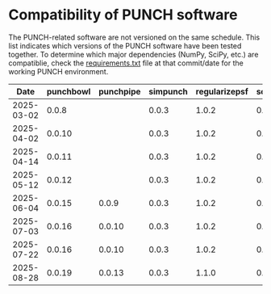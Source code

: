 # Compatibility of PUNCH software

The PUNCH-related software are not versioned on the same schedule. 
This list indicates which versions of the PUNCH software have been tested together. 
To determine which major dependencies (NumPy, SciPy, etc.) are compatiblie, check the [requirements.txt](requirements.txt) 
file at that commit/date for the working PUNCH environment. 

| Date       | punchbowl | punchpipe | simpunch  | regularizepsf | solpolpy |
|------------|-----------|-----------|-----------|---------------|----------|
| 2025-03-02 | 0.0.8     |           | 0.0.3     | 1.0.2         | 0.4.0    |
| 2025-04-02 | 0.0.10    |           | 0.0.3     | 1.0.2         | 0.4.0    |
| 2025-04-14 | 0.0.11    |           | 0.0.3     | 1.0.2         | 0.4.0    |
| 2025-05-12 | 0.0.12    |           | 0.0.3     | 1.0.2         | 0.4.0    |
| 2025-06-04 | 0.0.15    | 0.0.9     | 0.0.3     | 1.0.2         | 0.4.0    |
| 2025-07-03 | 0.0.16    | 0.0.10    | 0.0.3     | 1.0.2         | 0.4.0    |
| 2025-07-22 | 0.0.16    | 0.0.10    | 0.0.3     | 1.0.2         | 0.4.1    |
| 2025-08-28 | 0.0.19    | 0.0.13    | 0.0.3     | 1.1.0         | 0.5.0    |
